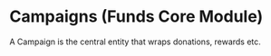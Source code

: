 # Campaigns (Funds Core Module)

A Campaign is the central entity that wraps donations, rewards etc.
